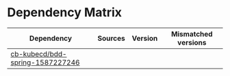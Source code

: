 # Dependency Matrix

Dependency | Sources | Version | Mismatched versions
---------- | ------- | ------- | -------------------
[cb-kubecd/bdd-spring-1587227246](https://github.com/cb-kubecd/bdd-spring-1587227246.git) |  | []() | 
